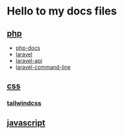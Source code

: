 # Hello to my docs files

## [php](php/)

- [php-docs](php/php-docs)
- [laravel](php/laravel.md)
- [laravel-api](php/laravel-api.md)
- [laravel-command-line](php/laravel-command-line.md)

## [css](css/index.md)

### [tailwindcss](css/tailwindcss.md)

## [javascript](javascript/index.md)
